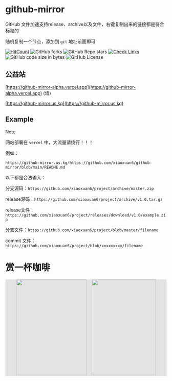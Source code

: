# github-mirror

GitHub 文件加速支持release、archive以及文件，右键复制出来的链接都是符合标准的

随机复制一个节点，添加到 `git` 地址前面即可

[![HitCount](https://views.whatilearened.today/views/github/xiaoxuan6/github-mirror.svg)](https://github.com/xiaoxuan6/github-mirror)
![GitHub forks](https://img.shields.io/github/forks/xiaoxuan6/github-mirror)
![GitHub Repo stars](https://img.shields.io/github/stars/xiaoxuan6/github-mirror)
[![Check Links](https://github.com/xiaoxuan6/github-mirror/actions/workflows/links-check.yml/badge.svg)](https://github.com/xiaoxuan6/github-mirror/actions/workflows/links-check.yml)
![GitHub code size in bytes](https://img.shields.io/github/languages/code-size/xiaoxuan6/github-mirror)
![GitHub License](https://img.shields.io/github/license/xiaoxuan6/github-mirror)

## 公益站

[https://github-mirror-alpha.vercel.app](https://github-mirror-alpha.vercel.app) (墙)

[https://github-mirror.us.kg](https://github-mirror.us.kg)

## Example

> [!NOTE]  
> 网站部署在 `vercel` 中，大流量请绕行！！！

例如：

```shell
https://github-mirror.us.kg/https://github.com/xiaoxuan6/github-mirror/blob/main/README.md
```

以下都是合法输入：

分支源码：`https://github.com/xiaoxuan6/project/archive/master.zip`

release源码：`https://github.com/xiaoxuan6/project/archive/v1.0.tar.gz`

release文件：`https://github.com/xiaoxuan6/project/releases/download/v1.0/example.zip`

分支文件：`https://github.com/xiaoxuan6/project/blob/master/filename`

commit 文件：`https://github.com/xiaoxuan6/project/blob/xxxxxxxxx/filename`

# 赏一杯咖啡

<div style="background:#e3e3e3; color:#FFF" align=center >
    <img width="220" height="300" src="https://cdn.jsdelivr.net/gh/xiaoxuan6/static/images/202212102216540.png"/>&nbsp;&nbsp;&nbsp;&nbsp;<img width="200" height="300" src="https://cdn.jsdelivr.net/gh/xiaoxuan6/static/images/202212102216435.jpg"/>
</div>

